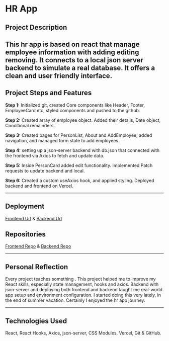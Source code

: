 # HR App

## Project Description  
This hr app is based on react that manage employee information with adding editing removing. It connects to a local json server backend to simulate a real database. It offers a clean and user friendly interface.
---

## Project Steps and Features

**Step 1:** Initialized git, created Core components like Header, Footer, EmployeeCard etc, styled components and pushed to the github.

**Step 2:** Created array of employee object. Added their details, Date object, Conditional remainders.

**Step 3:** Created pages for PersonList, About and AddEmployee, added navigation, and managed form state to add employees.

**Step 4:** setting up a json-server backend with db.json that connected with the frontend via Axios to fetch and update data.

**Step 5:** Inside PersonCard added edit functionality. Implemented Patch requests to update backend and local.

**Step 6:** Created a custom useAxios hook, and applied styling. Deployed backend and frontend on Vercel.

---

## Deployment  
[Frontend Url](https://hr-app-topaz.vercel.app/)   &
[Backend Url](https://hr-app-backend-ebon.vercel.app/api/employees.js)


## Repositories

[Frontend Repo](https://github.com/Mahfuzshihab/hrApp)   &
[Backend Repo](https://github.com/Mahfuzshihab/hrApp-backend)


---

## Personal Reflection  
Every project teaches something . This project helped me to improve my React skills, especially state management, hooks and axios. Backend with json-server and deploying both frontend and backend taught me real-world app setup and environment configuration. I started doing this very lately, in the end of summer vacation. Certainly I enjoyed the hr app journey.

---

## Technologies Used  
React, React Hooks, Axios, json-server, CSS Modules, Vercel, Git & GitHub.

